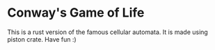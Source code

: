 # Conway's Game of Life

This is a rust version of the famous cellular automata.
It is made using piston crate. Have fun :)
